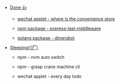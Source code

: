 
*   [Done :thumbsup:](#donethumbsup)

	* [wechat applet - where is the convenience store](https://github.com/royeo/weapp-store)
	
	* [npm package - express-last-middleware](https://github.com/royeo/express-last-middleware)

	* [golang package - dingrobot](https://github.com/royeo/dingrobot)

*   [Sleeping(:sleeping:)](#sleepingsleeping)

	* npm - nvm auto switch
	
	* npm - grasp crane machine cli
	
	* wechat applet - every day todo
